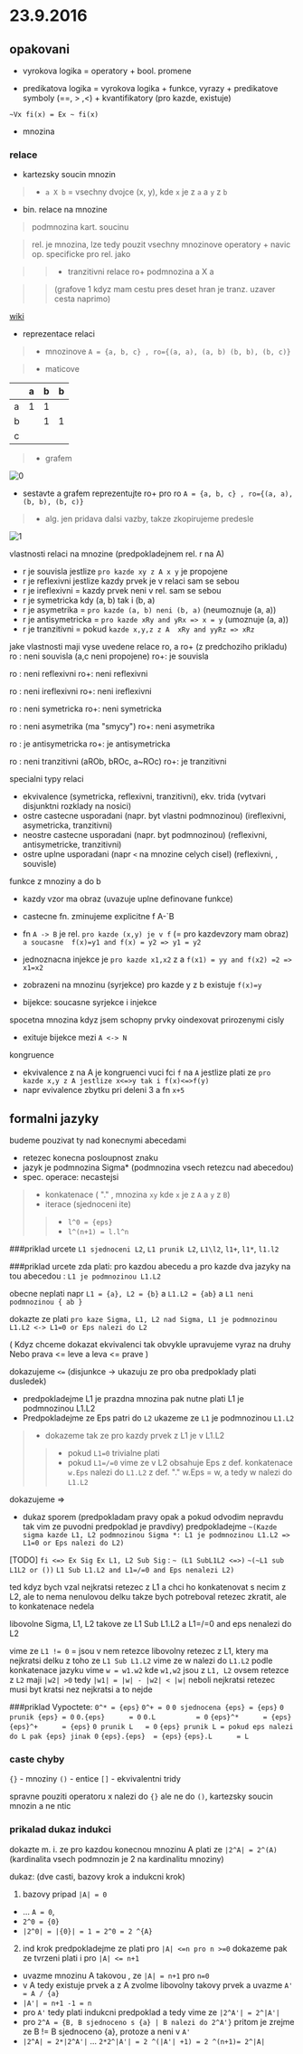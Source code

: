
# 23.9.2016

## opakovani

* vyrokova logika = operatory + bool. promene

* predikatova logika = vyrokova logika + funkce, vyrazy + predikatove symboly (==, > ,<) + kvantifikatory (pro kazde, existuje)

`~Vx fi(x) = Ex ~ fi(x)`

* mnozina

### relace
* kartezsky soucin mnozin
> * `a X b` = vsechny dvojce (x, y), kde `x` je z `a` a `y` z `b`

* bin. relace na mnozine

> podmnozina kart. soucinu

> rel. je mnozina, lze tedy pouzit vsechny mnozinove operatory + navic op. specificke pro rel. jako

> > * tranzitivni relace  ro+ podmnozina a X a

> > (grafove 1 kdyz mam cestu pres deset hran je tranz. uzaver cesta naprimo)

[wiki]( https://cs.wikipedia.org/wiki/Tranzitivn%C3%AD_uz%C3%A1v%C4%9Br )

* reprezentace relaci

> * mnozinove `A = {a, b, c} , ro={(a, a), (a, b) (b, b), (b, c)}`

> * maticove 

|   | a | b | b |
|---|---|---|---| 
| a | 1 | 1 |   |
| b |   | 1 | 1 |
| c |   |   |   |

> * grafem 

![0](https://raw.githubusercontent.com/Nic30/fit_vutbr_mgr/master/sti_23.9.2016_0.png)


* sestavte a grafem reprezentujte ro+ pro ro  `A = {a, b, c} , ro={(a, a), (b, b), (b, c)}`
> * alg. jen pridava dalsi vazby, takze zkopirujeme predesle

![1](https://raw.githubusercontent.com/Nic30/fit_vutbr_mgr/master/sti_23.9.2016_1.png)


vlastnosti relaci na mnozine (predpokladejnem rel. r na A)
* r je souvisla jestlize  `pro kazde xy z A x y` je propojene 
* r je reflexivni jestlize kazdy prvek je v relaci sam se sebou
* r je ireflexivni = kazdy prvek neni v rel. sam se sebou
* r je symetricka kdy (a, b) tak i (b, a)
* r je asymetrika = `pro kazde (a, b) neni (b, a)`       (neumoznuje (a, a))
* r je antisymetricka = `pro kazde xRy and yRx => x = y` (umoznuje   (a, a))
* r je tranzitivni = pokud `kazde x,y,z z A  xRy and yyRz => xRz`

jake vlastnosti maji vyse uvedene relace ro, a ro+ (z predchoziho prikladu)
ro : neni souvisla (a,c neni propojene)
ro+: je souvisla

ro : neni reflexivni
ro+: neni reflexivni

ro : neni ireflexivni
ro+: neni ireflexivni

ro : neni symetricka
ro+: neni symetricka

ro : neni asymetrika  (ma "smycy")
ro+: neni asymetrika

ro : je antisymetricka
ro+: je antisymetricka


ro : neni tranzitivni (aROb, bROc, a~ROc)
ro+: je tranzitivni


specialni typy relaci
* ekvivalence (symetricka, reflexivni, tranzitivni), ekv. trida (vytvari disjunktni rozklady na nosici)
* ostre castecne usporadani (napr. byt vlastni podmnozinou) (ireflexivni, asymetricka, tranzitivni)
* neostre castecne usporadani (napr. byt podmnozinou) (reflexivni, antisymetricke, tranzitivni)
* ostre uplne usporadani (napr `<` na mnozine celych cisel) (reflexivni, , souvisle)


funkce z mnoziny a do b
* kazdy vzor ma obraz (uvazuje uplne definovane funkce)

* castecne fn. zminujeme explicitne f A-`B
* fn `A -> B` je rel. `pro kazde (x,y) je v f` (= pro kazdevzory mam obraz)
  `a soucasne  f(x)=y1 and f(x) = y2 => y1 = y2`

* jednoznacna injekce  je `pro kazde x1,x2`
 z a  `f(x1) = yy and f(x2) =2 => x1=x2`
 
* zobrazeni na mnozinu (syrjekce) pro kazde y z b existuje `f(x)=y`
* bijekce: soucasne syrjekce i injekce


spocetna mnozina kdyz jsem schopny prvky oindexovat prirozenymi cisly
* exituje bijekce mezi `A <-> N`
 
 
kongruence
* ekvivalence z na A je kongruenci vuci fci `f` na `A` jestlize plati ze `pro kazde x,y z A jestlize x<=>y tak i f(x)<=>f(y)`
* napr evivalence zbytku pri deleni 3 a fn `x+5`


## formalni jazyky
budeme pouzivat ty nad konecnymi abecedami
* retezec konecna posloupnost znaku
* jazyk je podmnozina Sigma* (podmnozina vsech retezcu nad abecedou)
* spec. operace: necastejsi 
> * konkatenace ( "."  , mnozina `xy` kde `x` je z `A` a `y` z  `B`)
> * iterace (sjednoceni ite)
> > * `l^0 = {eps}`
> > * `l^(n+1) = l.l^n`

###priklad
urcete `L1 sjednoceni L2`, `L1 prunik L2`, `L1\l2`, `l1+`, `l1*`, `l1.l2`

###priklad
urcete zda plati: pro kazdou abecedu a pro kazde dva jazyky na tou abecedou : `L1 je podmnozinou L1.L2`

obecne neplati napr `L1 = {a}, L2 = {b}`  a `L1.L2 = {ab}`  a `L1 neni podmnozinou { ab }` 

dokazte ze plati `pro kaze Sigma, L1, L2 nad Sigma, L1 je podmnozinou L1.L2 <-> L1=0 or Eps nalezi do L2`

(
Kdyz chceme dokazat ekvivalenci tak obvykle upravujeme vyraz na druhy
Nebo prava <= leve a leva <= prave
)

dokazujeme `<=`
(disjunkce -> ukazuju ze pro oba predpoklady plati dusledek)
* predpokladejme L1 je prazdna mnozina
pak nutne plati L1 je podmnozinou L1.L2
* Predpokladejme ze Eps patri do `L2` ukazeme ze `L1` je podmnozinou `L1.L2`
> * dokazeme tak ze pro kazdy prvek z L1 je v L1.L2
> > * pokud `L1=0` trivialne plati
> > * pokud `L1=/=0` vime ze v L2 obsahuje Eps z def. konkatenace `w.Eps` nalezi do `L1.L2`
      z def. "." w.Eps = w, a tedy w nalezi do `L1.L2`

dokazujeme =>
* dukaz sporem
(predpokladam pravy opak a pokud odvodim nepravdu tak vim ze puvodni predpoklad je pravdivy)
predpokladejme `~(Kazde sigma kazde L1, L2 podmnozinou Sigma *: L1 je podmnozinou L1.L2 => L1=0 or Eps nalezi do L2)`

[TODO]
`fi <=> Ex Sig Ex L1, L2 Sub Sig` :
 `~ (L1 SubL1L2 <=>)`
 `~(~L1 sub L1L2 or ())`
 `L1 Sub L1.L2 and L1=/=0 and Eps nenalezi L2)`
                                    
ted kdyz bych vzal nejkratsi retezec z L1 a chci ho konkatenovat s necim z L2, ale to nema nenulovou delku
takze bych potreboval retezec zkratit, ale to konkatenace nedela

libovolne Sigma, L1, L2 takove ze L1 Sub L1.L2 a L1=/=0 and eps nenalezi do L2

vime ze `L1 != 0` = jsou v nem retezce
libovolny retezec z L1, ktery ma nejkratsi delku
z toho ze `L1 Sub L1.L2` vime ze w nalezi do `L1.L2`
podle konkatenace jazyku vime `w = w1.w2` kde `w1,w2` jsou z `L1, L2`
ovsem retezce z `L2` maji `|w2| >0`
tedy `|w1| = |w| - |w2| < |w|`
neboli nejkratsi retezec musi byt kratsi nez nejkratsi a to nejde


###priklad
Vypoctete:
`0^* = {eps}`
`0^+ = 0`
`0 sjednocena {eps} = {eps}`
`0 prunik {eps} = 0`
`0.{eps}      = 0`
`0.L          = 0`
`{eps}^*      = {eps}`
`{eps}^+      = {eps}`
`0 prunik L   = 0`
`{eps} prunik L = pokud eps nalezi do L pak {eps} jinak 0` 
`{eps}.{eps}  = {eps}`
`{eps}.L      = L`


### caste chyby
`{}` - mnoziny
`()` - entice
`[]` - ekvivalentni tridy

spravne pouziti operatoru x nalezi do `{}` ale ne do `()`, kartezsky soucin mnozin a ne ntic 
 
 
### prikalad dukaz indukci
dokazte m. i. ze pro kazdou konecnou mnozinu A plati ze `|2^A| = 2^(A)`   (kardinalita vsech podmnozin je 2 na kardinalitu mnoziny)

dukaz:
(dve casti, bazovy krok a indukcni krok)

1) bazovy pripad `|A| = 0` 
* ... `A = 0`, 
* `2^0 = {0}`
* `|2^0| = |{0}| = 1 = 2^0 = 2 ^{A}` 

2) ind krok
predpokladejme ze plati pro `|A| <=n pro n >=0`
dokazeme pak ze tvrzeni plati i pro `|A| <= n+1`

* uvazme mnozinu A takovou , ze `|A| = n+1` pro `n=0`
* v A tedy existuje prvek a z A zvolme libovolny takovy prvek a uvazme `A' = A / {a}`
* `|A'| = n+1 -1 = n`
* pro `A'` tedy plati indukcni predpoklad a tedy vime ze `|2^A'| = 2^|A'|`
* pro `2^A = {B, B sjednoceno s {a} | B nalezi do 2^A'}`
pritom je zrejme ze B != B sjednoceno {a}, protoze a neni v `A'`
* `|2^A| = 2*|2^A'|`  ...  `2*2^|A'| = 2 ^(|A'| +1) = 2 ^(n+1)= 2^|A|`






                                    
